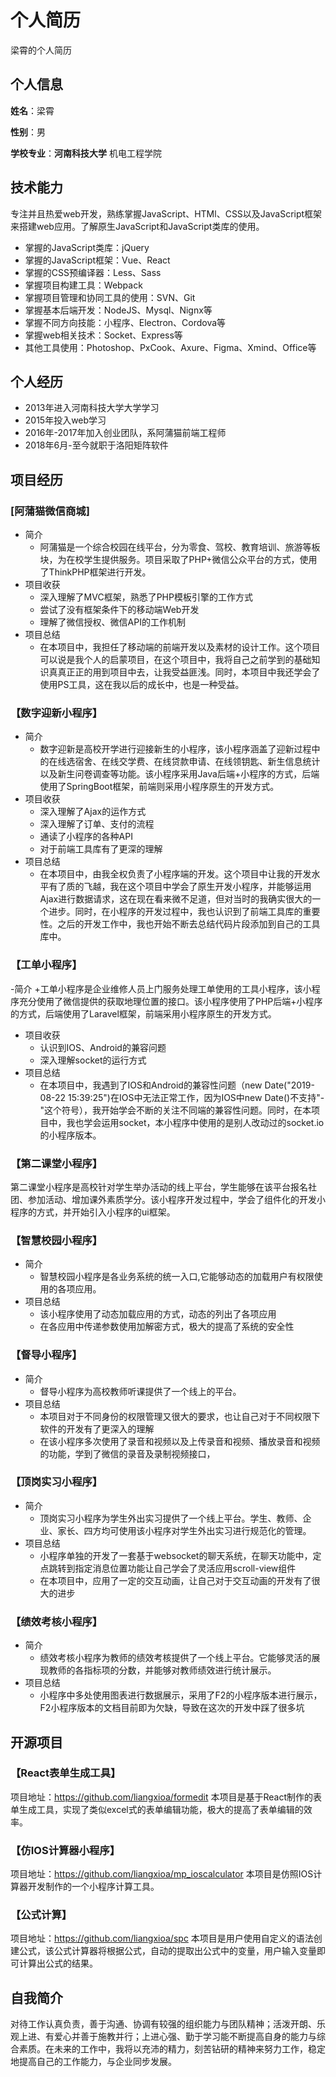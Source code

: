 # 个人简历
梁霄的个人简历

## 个人信息

**姓名**：梁霄

**性别**：男

**学校专业**：**河南科技大学** 机电工程学院

## 技术能力

专注并且热爱web开发，熟练掌握JavaScript、HTMl、CSS以及JavaScript框架来搭建web应用。了解原生JavaScript和JavaScript类库的使用。

* 掌握的JavaScript类库：jQuery
* 掌握的JavaScript框架：Vue、React
* 掌握的CSS预编译器：Less、Sass
* 掌握项目构建工具：Webpack
* 掌握项目管理和协同工具的使用：SVN、Git
* 掌握基本后端开发：NodeJS、Mysql、Nignx等
* 掌握不同方向技能：小程序、Electron、Cordova等
* 掌握web相关技术：Socket、Express等
* 其他工具使用：Photoshop、PxCook、Axure、Figma、Xmind、Office等

## 个人经历

* 2013年进入河南科技大学大学学习
* 2015年投入web学习
* 2016年-2017年加入创业团队，系阿蒲猫前端工程师
* 2018年6月-至今就职于洛阳矩阵软件

## 项目经历

### [阿蒲猫微信商城]
- 简介
  + 阿蒲猫是一个综合校园在线平台，分为零食、驾校、教育培训、旅游等板块，为在校学生提供服务。项目采取了PHP+微信公众平台的方式，使用了ThinkPHP框架进行开发。
- 项目收获
  + 深入理解了MVC框架，熟悉了PHP模板引擎的工作方式
  + 尝试了没有框架条件下的移动端Web开发
  + 理解了微信授权、微信API的工作机制
- 项目总结
  + 在本项目中，我担任了移动端的前端开发以及素材的设计工作。这个项目可以说是我个人的启蒙项目，在这个项目中，我将自己之前学到的基础知识真真正正的用到项目中去，让我受益匪浅。同时，本项目中我还学会了使用PS工具，这在我以后的成长中，也是一种受益。

### 【数字迎新小程序】
- 简介
  + 数字迎新是高校开学进行迎接新生的小程序，该小程序涵盖了迎新过程中的在线选宿舍、在线交学费、在线贷款申请、在线领钥匙、新生信息统计以及新生问卷调查等功能。该小程序采用Java后端+小程序的方式，后端使用了SpringBoot框架，前端则采用小程序原生的开发方式。
- 项目收获
  + 深入理解了Ajax的运作方式
  + 深入理解了订单、支付的流程
  + 通读了小程序的各种API
  + 对于前端工具库有了更深的理解
- 项目总结
  + 在本项目中，由我全权负责了小程序端的开发。这个项目中让我的开发水平有了质的飞越，我在这个项目中学会了原生开发小程序，并能够运用Ajax进行数据请求，这在现在看来微不足道，但对当时的我确实很大的一个进步。同时，在小程序的开发过程中，我也认识到了前端工具库的重要性。之后的开发工作中，我也开始不断去总结代码片段添加到自己的工具库中。

### 【工单小程序】
-简介
  +工单小程序是企业维修人员上门服务处理工单使用的工具小程序，该小程序充分使用了微信提供的获取地理位置的接口。该小程序使用了PHP后端+小程序的方式，后端使用了Laravel框架，前端采用小程序原生的开发方式。
- 项目收获
  + 认识到IOS、Android的兼容问题
  + 深入理解socket的运行方式
- 项目总结
  + 在本项目中，我遇到了IOS和Android的兼容性问题（new Date("2019-08-22 15:39:25")在IOS中无法正常工作，因为IOS中new Date()不支持"-"这个符号），我开始学会不断的关注不同端的兼容性问题。同时，在本项目中，我也学会运用socket，本小程序中使用的是别人改动过的socket.io的小程序版本。
  
### 【第二课堂小程序】
第二课堂小程序是高校针对学生举办活动的线上平台，学生能够在该平台报名社团、参加活动、增加课外素质学分。该小程序开发过程中，学会了组件化的开发小程序的方式，并开始引入小程序的ui框架。

### 【智慧校园小程序】
- 简介
  + 智慧校园小程序是各业务系统的统一入口,它能够动态的加载用户有权限使用的各项应用。
- 项目总结
  + 该小程序使用了动态加载应用的方式，动态的列出了各项应用
  + 在各应用中传递参数使用加解密方式，极大的提高了系统的安全性

### 【督导小程序】
- 简介
  + 督导小程序为高校教师听课提供了一个线上的平台。
- 项目总结
  + 本项目对于不同身份的权限管理又很大的要求，也让自己对于不同权限下软件的开发有了更深入的理解
  + 在该小程序多次使用了录音和视频以及上传录音和视频、播放录音和视频的功能，学到了微信的录音及录制视频接口，

### 【顶岗实习小程序】
- 简介
  + 顶岗实习小程序为学生外出实习提供了一个线上平台。学生、教师、企业、家长、四方均可使用该小程序对学生外出实习进行规范化的管理。
- 项目总结
  + 小程序单独的开发了一套基于websocket的聊天系统，在聊天功能中，定点跳转到指定消息位置功能让自己学会了灵活应用scroll-view组件
  + 在本项目中，应用了一定的交互动画，让自己对于交互动画的开发有了很大的进步

### 【绩效考核小程序】
- 简介
  + 绩效考核小程序为教师的绩效考核提供了一个线上平台。它能够灵活的展现教师的各指标项的分数，并能够对教师绩效进行统计展示。
- 项目总结
  + 小程序中多处使用图表进行数据展示，采用了F2的小程序版本进行展示，F2小程序版本的文档目前即为欠缺，导致在这次的开发中踩了很多坑

## 开源项目

### 【React表单生成工具】
项目地址：https://github.com/liangxioa/formedit
本项目是基于React制作的表单生成工具，实现了类似excel式的表单编辑功能，极大的提高了表单编辑的效率。

### 【仿IOS计算器小程序】
项目地址：https://github.com/liangxioa/mp_ioscalculator
本项目是仿照IOS计算器开发制作的一个小程序计算工具。

### 【公式计算】
项目地址：https://github.com/liangxioa/spc
本项目是用户使用自定义的语法创建公式，该公式计算器将根据公式，自动的提取出公式中的变量，用户输入变量即可计算出公式的结果。

## 自我简介
对待工作认真负责，善于沟通、协调有较强的组织能力与团队精神；活泼开朗、乐观上进、有爱心并善于施教并行；上进心强、勤于学习能不断提高自身的能力与综合素质。在未来的工作中，我将以充沛的精力，刻苦钻研的精神来努力工作，稳定地提高自己的工作能力，与企业同步发展。
